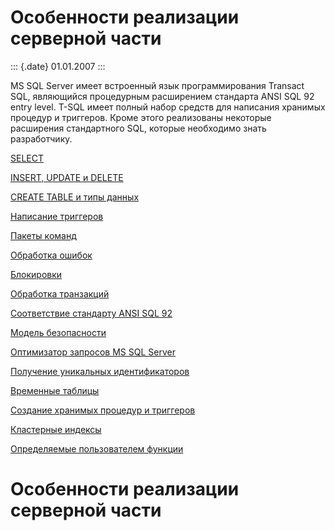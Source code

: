 Особенности реализации серверной части
======================================

::: {.date}
01.01.2007
:::

MS SQL Server имеет встроенный язык программирования Transact SQL,
являющийся процедурным расширением стандарта ANSI SQL 92 entry level.
T-SQL имеет полный набор средств для написания хранимых процедур и
триггеров. Кроме этого реализованы некоторые расширения стандартного
SQL, которые необходимо знать разработчику.

[SELECT](77727.htm)

[INSERT, UPDATE и DELETE](77729.htm)

[CREATE TABLE и типы данных](77730.htm)

[Написание триггеров](77731.htm)

[Пакеты команд](77732.htm)

[Обработка ошибок](77733.htm)

[Блокировки](77734.htm)

[Обработка транзакций](77735.htm)

[Соответствие стандарту ANSI SQL 92](77736.htm)

[Модель безопасности](77737.htm)

[Оптимизатор запросов MS SQL Server](77738.htm)

[Получение уникальных идентификаторов](77739.htm)

[Временные таблицы](77740.htm)

[Создание хранимых процедур и триггеров](77742.htm)

[Кластерные индексы](77743.htm)

[Определяемые пользователем функции](77744.htm)

Особенности реализации серверной части
======================================
